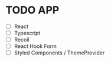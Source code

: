 # TODO APP

- [ ] React 
- [ ] Typescript
- [ ] Recoil
- [ ] React Hook Form
- [ ] Styled Components / ThemeProvider
